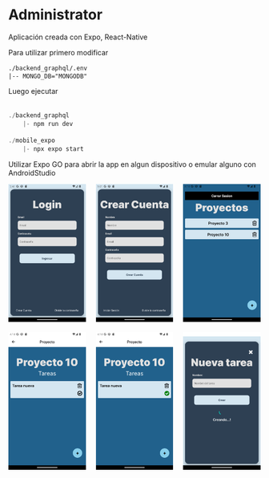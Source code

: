 # Administrator

Aplicación creada con Expo, React-Native

Para utilizar primero modificar

```
./backend_graphql/.env
|-- MONGO_DB="MONGODB"

```

Luego ejecutar

```jsx

./backend_graphql
    |- npm run dev

./mobile_expo
    |- npx expo start

```

Utilizar Expo GO para abrir la app en algun dispositivo o emular alguno con AndroidStudio

<div class='table'>
<img src="https://raw.githubusercontent.com/ufedev/Administrator/f00e40b73c827170f52ccb762b7e7d492a3e17eb/administrator%20photos/login.png" alt='Login'/>
<img src="https://raw.githubusercontent.com/ufedev/Administrator/f00e40b73c827170f52ccb762b7e7d492a3e17eb/administrator%20photos/cuenta.png" alt="Cuenta"/>
<img src="https://raw.githubusercontent.com/ufedev/Administrator/f00e40b73c827170f52ccb762b7e7d492a3e17eb/administrator%20photos/proyectos.png" alt="Proyectos"/>
<img src="https://raw.githubusercontent.com/ufedev/Administrator/f00e40b73c827170f52ccb762b7e7d492a3e17eb/administrator%20photos/proyectoT.png" alt="proyecto1"/>
<img src="https://raw.githubusercontent.com/ufedev/Administrator/f00e40b73c827170f52ccb762b7e7d492a3e17eb/administrator%20photos/tareaCompleta.png" alt="proyecto Tarea Completa"/>
<img src="https://raw.githubusercontent.com/ufedev/Administrator/f00e40b73c827170f52ccb762b7e7d492a3e17eb/administrator%20photos/tarean.png" alt="Nueva Tarea"/>
</div>

<style>
    .table{
        width:minmax(1024,80%);
        margin:0 auto;
        display:grid;
        grid-template-columns:repeat(3,1fr);
        gap:20px;
    }
    .table img:
</style>
